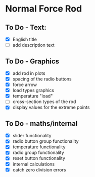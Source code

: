 # Normal Force Rod

## To Do - Text:
- [x] English title
- [ ] add description text

## To Do - Graphics
- [x] add rod in plots
- [x] spacing of the radio buttons
- [x] force arrow
- [x] load types graphics
- [x] temperature "load" 
- [ ] cross-section types of the rod
- [x] display values for the extreme points

## To Do - maths/internal
- [x] slider functionality
- [x] radio button group functionality
- [x] temperature functionality
- [x] radio group functionality
- [x] reset button functionality
- [x] internal calculations
- [x] catch zero division errors